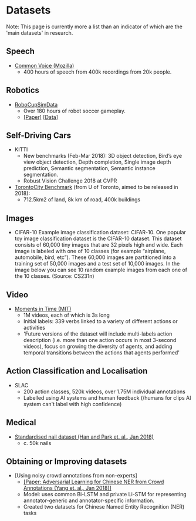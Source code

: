 # Datasets

Note: This page is currently more a list than an indicator of which are the 'main datasets' in research.

## Speech
- [Common Voice (Mozilla)](https://voice.mozilla.org/data)
	- 400 hours of speech from 400k recordings from 20k people.

## Robotics
- [RoboCupSimData](https://bitbucket.org/oliverobst/robocupsimdata/)
	- Over 180 hours of robot soccer gameplay.
	- [[Paper]](https://arxiv.org/abs/1711.01703) [[Data]](https://bitbucket.org/oliverobst/robocupsimdata/)

## Self-Driving Cars
- KITTI
	- New benchmarks (Feb-Mar 2018): 3D object detection, Bird’s eye view object detection, Depth completion, Single image depth prediction, Semantic segmentation, Semantic instance segmentation.
	- Robust Vision Challenge 2018 at CVPR 
- [TorontoCity Benchmark](https://arxiv.org/abs/1612.00423) (from U of Toronto, aimed to be released in 2018): 
	- 712.5km2 of land, 8k km of road, 400k buildings

## Images
- CIFAR-10
	Example image classification dataset: CIFAR-10. One popular toy image classification dataset is the CIFAR-10 dataset. This dataset consists of 60,000 tiny images that are 32 pixels high and wide. Each image is labeled with one of 10 classes (for example “airplane, automobile, bird, etc”). These 60,000 images are partitioned into a training set of 50,000 images and a test set of 10,000 images. In the image below you can see 10 random example images from each one of the 10 classes. (Source: CS231n)

## Video
- [Moments in Time (MIT)](https://arxiv.org/abs/1801.03150)
	- 1M videos, each of which is 3s long
	- Initial labels: 339 verbs linked to a variety of different actions or activities
	- 'Future versions of the dataset will include multi-labels action description (i.e. more than one action occurs in most 3-second videos), focus on growing the diversity of agents, and adding temporal transitions between the actions that agents performed'

## Action Classification and Localisation
- SLAC
	- 200 action classes, 520k videos, over 1.75M individual annotations
	- Labelled using AI systems and human feedback (/humans for clips AI system can't label with high confidence)

## Medical
- [Standardised nail dataset (Han and Park et. al., Jan 2018)](http://journals.plos.org/plosone/article?id=10.1371/journal.pone.0191493)
	- c. 50k nails

## Obtaining or Improving datasets
- [Using noisy crowd annotations from non-experts]
	- [[Paper: Adversarial Learning for Chinese NER from Crowd Annotations (Yang et. al., Jan 2018)]](https://arxiv.org/abs/1801.05147)
	- Model: uses common Bi-LSTM and private Li-STM for representing annotator-generic and annotator-specific information.
	- Created two datasets for Chinese Named Entity Recognition (NER) tasks